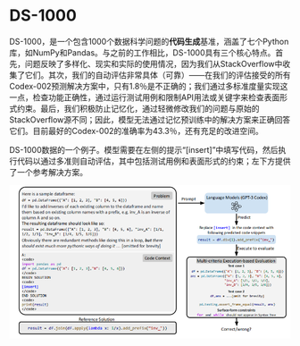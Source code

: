 # DS-1000

DS-1000，是一个包含1000个数据科学问题的**代码生成**基准，涵盖了七个Python库，如NumPy和Pandas。与之前的工作相比，DS-1000具有三个核心特点。首先，问题反映了多样化、现实和实际的使用情况，因为我们从StackOverflow中收集了它们。其次，我们的自动评估非常具体（可靠）——在我们的评估接受的所有Codex-002预测解决方案中，只有1.8％是不正确的；我们通过多标准度量实现这一点，检查功能正确性，通过运行测试用例和限制API用法或关键字来检查表面形式约束。最后，我们积极防止记忆化，通过轻微修改我们的问题与原始的StackOverflow源不同；因此，模型无法通过记忆预训练中的解决方案来正确回答它们。目前最好的Codex-002的准确率为43.3％，还有充足的改进空间。

DS-1000数据的一个例子。模型需要在左侧的提示“[insert]”中填写代码，然后执行代码以通过多准则自动评估，其中包括测试用例和表面形式的约束；左下方提供了一个参考解决方案。

![image-20230423163038500](assets/image-20230423163038500.png)